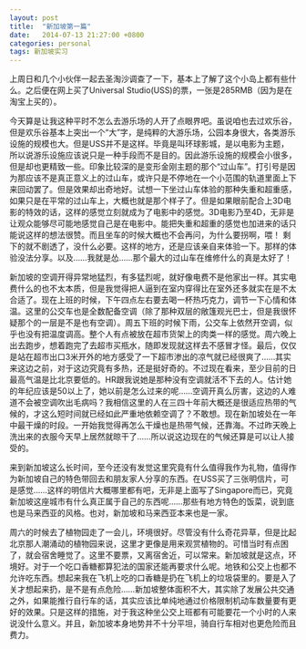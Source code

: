 ```yaml
---
layout: post
title:  "新加坡第一篇"
date:   2014-07-13 21:27:00 +0800
categories: personal
tags: 新加坡实习
---
```


上周日和几个小伙伴一起去圣淘沙调查了一下，基本上了解了这个小岛上都有些什么。之后便在网上买了Universal Studio(USS)的票，一张是285RMB（因为是在淘宝上买的）。

今天算是让我这种平时不怎么去游乐场的人开了点眼界吧。虽说咱也去过欢乐谷，但是欢乐谷基本上突出一个“大”字，是纯粹的大游乐场，公园本身很大，各类游乐设施的规模也大。但是USS并不是这样。毕竟是叫环球影城，是以电影为主题，所以说游乐设施应该说只是一种手段而不是目的。因此游乐设施的规模会小很多，但是却也更精致一些。印象比较深的是变形金刚主题的那个“过山车”。打引号是因为那应该不是真正意义上的过山车，或许只是不停地在一个小范围的轨道里面上下来回动罢了。但是效果却出奇地好。试想一下坐过山车体验的那种失重和超重感，如果只是在平常的过山车上，大概也就是那个样子了。但是如果眼前配合上3D电影的特效的话，这样的感觉立刻就成为了电影中的感觉。3D电影乃至4D，无非是让观众能够尽可能地感觉自己是在电影中。能把失重和超重的感觉也加进来的话只能说这样的想法很赞。而且坐车的时候大概也不会再问，为什么要拐啊，喂！
剩下的就不剧透了，没什么必要。这样的地方，还是应该亲自来体验一下。那样的体验没法分享。以及……我就是怂……那个最大的过山车在维修什么的真是太好了！

新加坡的空调开得异常地猛烈，有多猛烈呢，就好像电费不是他家出一样。其实电费什么的也不太本质，但是我觉得把人逼到在室内穿得比在室外还多就实在是不太合适了。现在上班的时候，下午四点左右要去喝一杯热巧克力，调节一下心情和体温。这里的公交车也是全数配备空调（除了那种双层的敞篷观光巴士，但是我很怀疑那个的一层是不是也有空调）。周五下班的时候下雨，公交车上依然开空调，似乎也没有把温度调高。整个人有点被放在超市货架上的肉类一样的感觉。周六晚上出去跑步，想着跑完了去超市买瓶水，随即发现就这样去不感冒才怪。最后，仅仅是站在超市出口3米开外的地方感受了一下超市渗出的凉气就已经很爽了……其实来这边之前，对于这边究竟有多热，还是挺好奇的。不过现在看来，至少目前的日最高气温是比北京要低的。HR跟我说她是那种没有空调就活不下去的人。估计她的年纪应该是50以上了，她以前是怎么过来的呢……空调开真么厉害，这边的人难道不会被空调吹出毛病吗？我相信这里的人在三四十年前大概还是很适应热带的气候的，才这么短时间就已经如此严重地依赖空调了？不敢想。现在新加坡处在一年中最干燥的时段。一开始我觉得再怎么干燥也是热带气候，还靠海。不过昨天晚上洗出来的衣服今天早上居然就晾干了……所以说这边现在的气候还算是可以让人接受的。

来到新加坡这么长时间，至今还没有发觉这里究竟有什么值得我作为礼物，值得作为新加坡自己的特色带回去和朋友家人分享的东西。在USS买了三张明信片，可是感觉……这样的明信片大概哪里都有吧，无非是上面写了Singapore而已，究竟新加坡这座城市有什么真正属于自己的东西呢……那些有地方特色的饭菜，说到底也是马来西亚的风格。也对，新加坡和马来西亚本来也是一家。

周六的时候去了植物园走了一会儿，环境很好。尽管没有什么奇花异草，但是比起北京那人潮涌动的植物园来说，这里才更像是用来观赏植物的。可惜当时有点困了，就会宿舍睡觉了。这里不要票，又离宿舍近，可以常来。新加坡就是这点，环境好。对于一个吃口香糖都算犯法的国家还能再要求什么呢。地铁和公交上也都不允许吃东西。想起来我在飞机上吃的口香糖是扔在飞机上的垃圾袋里的。要是入了关才想起来扔，是不是有点危险……新加坡整体面积不大，其实除了发展公共交通之外，如果能推行自行车的话，其实应该比单纯地通过价格限制机动车数量要有更好的效果。只是这样的措施，对于我这种坐公交上班都有可能要花一个小时的人来说没什么意义。并且，新加坡本身地势并不十分平坦，骑自行车相对也更危险而且费力。
